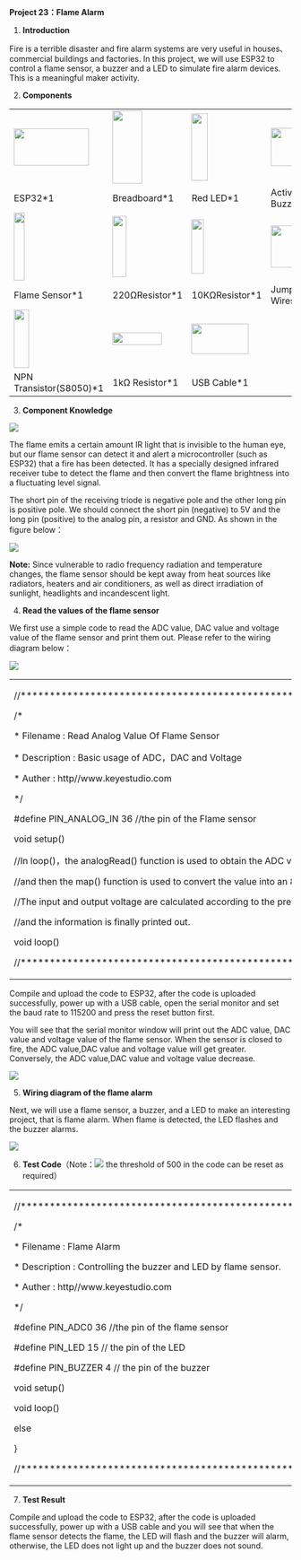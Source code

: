 **Project 23：Flame Alarm**

1.  **Introduction**

Fire is a terrible disaster and fire alarm systems are very useful in
houses、commercial buildings and factories. In this project, we will use
ESP32 to control a flame sensor, a buzzer and a LED to simulate fire
alarm devices. This is a meaningful maker activity.

2.  **Components**

<table>
<tbody>
<tr class="odd">
<td><img src="https://raw.githubusercontent.com/keyestudio/KS5011-KS5011F-Keyestudio-ESP32-Learning-Kit-Complete-Edition-Arduino/master/media/df7fdb857f6490486514896b60cabe10.jpeg" style="width:1.39722in;height:0.68264in" /></td>
<td><img src="https://raw.githubusercontent.com/keyestudio/KS5011-KS5011F-Keyestudio-ESP32-Learning-Kit-Complete-Edition-Arduino/master/media/e380dd26e4825be9a768973802a55fe6.png" style="width:0.55208in;height:1.35417in" /></td>
<td><img src="https://raw.githubusercontent.com/keyestudio/KS5011-KS5011F-Keyestudio-ESP32-Learning-Kit-Complete-Edition-Arduino/master/media/ef77f5a64c382157fc2dea21ec373fef.png" style="width:0.29514in;height:1.25903in" /></td>
<td><img src="https://raw.githubusercontent.com/keyestudio/KS5011-KS5011F-Keyestudio-ESP32-Learning-Kit-Complete-Edition-Arduino/master/media/4b4f653a76a82a3b413855493cc58fba.png" style="width:0.86111in;height:0.70069in" /></td>
</tr>
<tr class="even">
<td>ESP32*1</td>
<td>Breadboard*1</td>
<td>Red LED*1</td>
<td>Active Buzzer*1</td>
</tr>
<tr class="odd">
<td><img src="https://raw.githubusercontent.com/keyestudio/KS5011-KS5011F-Keyestudio-ESP32-Learning-Kit-Complete-Edition-Arduino/master/media/a50ec3e38adf10643eafac8cb62bec8a.png" style="width:0.20278in;height:1.25764in" /></td>
<td><img src="https://raw.githubusercontent.com/keyestudio/KS5011-KS5011F-Keyestudio-ESP32-Learning-Kit-Complete-Edition-Arduino/master/media/845d05a6108b1662b828610ba9dcb788.png" style="width:0.25833in;height:1.13681in" /></td>
<td><img src="https://raw.githubusercontent.com/keyestudio/KS5011-KS5011F-Keyestudio-ESP32-Learning-Kit-Complete-Edition-Arduino/master/media/b395b1cd2678f87b3a34dec15659efbc.png" style="width:0.22431in;height:1.00556in" /></td>
<td><img src="https://raw.githubusercontent.com/keyestudio/KS5011-KS5011F-Keyestudio-ESP32-Learning-Kit-Complete-Edition-Arduino/master/media/e9a8d050105397bb183512fb4ffdd2f6.png" style="width:0.77222in;height:0.77986in" /></td>
</tr>
<tr class="even">
<td>Flame Sensor*1</td>
<td>220ΩResistor*1</td>
<td>10KΩResistor*1</td>
<td>Jumper Wires</td>
</tr>
<tr class="odd">
<td><img src="https://raw.githubusercontent.com/keyestudio/KS5011-KS5011F-Keyestudio-ESP32-Learning-Kit-Complete-Edition-Arduino/master/media/9197d4aff9356c585b7ef68e33a6881d.png" style="width:0.27986in;height:1.08819in" /></td>
<td><img src="https://raw.githubusercontent.com/keyestudio/KS5011-KS5011F-Keyestudio-ESP32-Learning-Kit-Complete-Edition-Arduino/master/media/098a2730d0b0a2a4b2079e0fc87fd38b.png" style="width:0.90833in;height:0.23681in" /></td>
<td><img src="https://raw.githubusercontent.com/keyestudio/KS5011-KS5011F-Keyestudio-ESP32-Learning-Kit-Complete-Edition-Arduino/master/media/7dcbd02995be3c142b2f97df7f7c03ce.png" style="width:1.05903in;height:0.56667in" /></td>
<td></td>
</tr>
<tr class="even">
<td>NPN Transistor(S8050)*1</td>
<td>1kΩ Resistor*1</td>
<td>USB Cable*1</td>
<td></td>
</tr>
</tbody>
</table>

3.  **Component Knowledge**

![](/media/a50ec3e38adf10643eafac8cb62bec8a.png)

The flame emits a certain amount IR light that is invisible to the human
eye, but our flame sensor can detect it and alert a microcontroller
(such as ESP32) that a fire has been detected. It has a specially
designed infrared receiver tube to detect the flame and then convert the
flame brightness into a fluctuating level signal. 

The short pin of the receiving triode is negative pole and the other
long pin is positive pole. We should connect the short pin (negative) to
5V and the long pin (positive) to the analog pin, a resistor and GND. As
shown in the figure below：

![](/media/87bd204db523c602c80745266c1ee452.png)

**Note:** Since vulnerable to radio frequency radiation and temperature
changes, the flame sensor should be kept away from heat sources like
radiators, heaters and air conditioners, as well as direct irradiation
of sunlight, headlights and incandescent light.

4.  **Read the values of the flame sensor**

We first use a simple code to read the ADC value, DAC value and voltage
value of the flame sensor and print them out. Please refer to the wiring
diagram below：

![](/media/76ce57355da1df27e049bdc6e19f0650.png)

<table>
<tbody>
<tr class="odd">
<td><p>//*******************************************************************</p>
<p>/*</p>
<p>* Filename : Read Analog Value Of Flame Sensor</p>
<p>* Description : Basic usage of ADC，DAC and Voltage</p>
<p>* Auther : http//www.keyestudio.com</p>
<p>*/</p>
<p>#define PIN_ANALOG_IN 36 //the pin of the Flame sensor</p>
<p>void setup() </p>
<p>//In loop()，the analogRead() function is used to obtain the ADC value,</p>
<p>//and then the map() function is used to convert the value into an 8-bit precision DAC value.</p>
<p>//The input and output voltage are calculated according to the previous formula,</p>
<p>//and the information is finally printed out.</p>
<p>void loop() </p>
<p>//*******************************************************************</p></td>
</tr>
</tbody>
</table>

Compile and upload the code to ESP32, after the code is uploaded
successfully, power up with a USB cable, open the serial monitor and set
the baud rate to 115200 and press the reset button first.

You will see that the serial monitor window will print out the ADC
value, DAC value and voltage value of the flame sensor. When the sensor
is closed to fire, the ADC value,DAC value and voltage value will get
greater. Conversely, the ADC value,DAC value and voltage value decrease.

![](/media/36d48be9ba9a78c2e1ce41fb0c35cd46.png)

5.  **Wiring diagram of the flame alarm**

Next, we will use a flame sensor, a buzzer, and a LED to make an
interesting project, that is flame alarm. When flame is detected, the
LED flashes and the buzzer alarms.

![](/media/e9fa0e50df23c1f2e58fdd319ad21b4c.png)

6.  **Test Code**（Note：![](/media/40a3ea572836945268b22dfc0cce29c3.png) the threshold of 500 in
    the code can be reset as required）

<table>
<tbody>
<tr class="odd">
<td><p>//***********************************************************************</p>
<p>/*</p>
<p>* Filename : Flame Alarm</p>
<p>* Description : Controlling the buzzer and LED by flame sensor.</p>
<p>* Auther : http//www.keyestudio.com</p>
<p>*/</p>
<p>#define PIN_ADC0 36 //the pin of the flame sensor</p>
<p>#define PIN_LED 15 // the pin of the LED</p>
<p>#define PIN_BUZZER 4 // the pin of the buzzer</p>
<p>void setup() </p>
<p>void loop() </p>
<p>else</p>
<p></p>
<p>}</p>
<p>//***********************************************************************</p></td>
</tr>
</tbody>
</table>

7.  **Test Result**

Compile and upload the code to ESP32, after the code is uploaded
successfully, power up with a USB cable and you will see that when the
flame sensor detects the flame, the LED will flash and the buzzer will
alarm, otherwise, the LED does not light up and the buzzer does not
sound.
